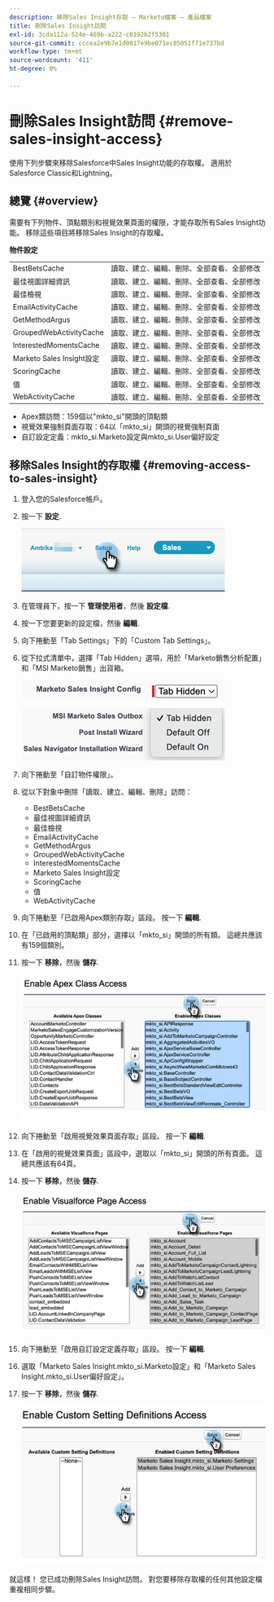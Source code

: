 ```yaml
---
description: 移除Sales Insight存取 — Marketo檔案 — 產品檔案
title: 刪除Sales Insight訪問
exl-id: 3cda112a-524e-469b-a222-c0192b2f5301
source-git-commit: cccea2e9b7e1d0017e9be071ec85051f71e737bd
workflow-type: tm+mt
source-wordcount: '411'
ht-degree: 0%

---
```


# 刪除Sales Insight訪問 {#remove-sales-insight-access}

使用下列步驟來移除Salesforce中Sales Insight功能的存取權。 適用於Salesforce Classic和Lightning。

## 總覽 {#overview}

需要有下列物件、頂點類別和視覺效果頁面的權限，才能存取所有Sales Insight功能。 移除這些項目將移除Sales Insight的存取權。

**物件設定**

<table> 
 <tbody> 
 <tr> 
   <td>BestBetsCache</td> 
   <td>讀取、建立、編輯、刪除、全部查看、全部修改</td> 
  </tr> 
  <tr> 
   <td>最佳視圖詳細資訊</td> 
   <td>讀取、建立、編輯、刪除、全部查看、全部修改</td> 
  </tr> 
  <tr> 
   <td>最佳檢視</td> 
   <td>讀取、建立、編輯、刪除、全部查看、全部修改</td> 
  </tr> 
  <tr> 
   <td>EmailActivityCache</td> 
   <td>讀取、建立、編輯、刪除、全部查看、全部修改</td> 
  </tr> 
  <tr> 
   <td>GetMethodArgus</td> 
   <td>讀取、建立、編輯、刪除、全部查看、全部修改</td> 
  </tr> 
  <tr> 
   <td>GroupedWebActivityCache</td> 
   <td>讀取、建立、編輯、刪除、全部查看、全部修改</td> 
  </tr> 
  <tr> 
   <td>InterestedMomentsCache</td> 
   <td>讀取、建立、編輯、刪除、全部查看、全部修改</td> 
  </tr> 
  <tr> 
   <td>Marketo Sales Insight設定</td> 
   <td>讀取、建立、編輯、刪除、全部查看、全部修改</td> 
  </tr> 
  <tr> 
   <td>ScoringCache</td> 
   <td>讀取、建立、編輯、刪除、全部查看、全部修改</td> 
  </tr> 
  <tr> 
   <td>值</td> 
   <td>讀取、建立、編輯、刪除、全部查看、全部修改</td> 
  </tr> 
  <tr> 
   <td>WebActivityCache</td> 
   <td>讀取、建立、編輯、刪除、全部查看、全部修改</td> 
  </tr> 
 </tbody> 
</table>

* Apex類訪問：159個以&quot;mkto_si&quot;開頭的頂點類
* 視覺效果強制頁面存取：64以「mkto_si」開頭的視覺強制頁面
* 自訂設定定義：mkto_si.Marketo設定與mkto_si.User偏好設定

## 移除Sales Insight的存取權 {#removing-access-to-sales-insight}

1. 登入您的Salesforce帳戶。

1. 按一下 **設定**.

   ![](assets/remove-sales-insight-access-1.png)

1. 在管理員下，按一下 **管理使用者**，然後 **設定檔**.

1. 按一下您要更新的設定檔，然後 **編輯**.

1. 向下捲動至「Tab Settings」下的「Custom Tab Settings」。

1. 從下拉式清單中，選擇「Tab Hidden」選項，用於「Marketo銷售分析配置」和「MSI Marketo銷售」出貨箱。

   ![](assets/remove-sales-insight-access-2.png)

   ![](assets/remove-sales-insight-access-3.png)

1. 向下捲動至「自訂物件權限」。

1. 從以下對象中刪除「讀取、建立、編輯、刪除」訪問：

   * BestBetsCache
   * 最佳視圖詳細資訊
   * 最佳檢視
   * EmailActivityCache
   * GetMethodArgus
   * GroupedWebActivityCache
   * InterestedMomentsCache
   * Marketo Sales Insight設定
   * ScoringCache
   * 值
   * WebActivityCache

1. 向下捲動至「已啟用Apex類別存取」區段。 按一下 **編輯**.

1. 在「已啟用的頂點類」部分，選擇以「mkto_si」開頭的所有類。 這總共應該有159個類別。

1. 按一下 **移除**，然後 **儲存**.

   ![](assets/remove-sales-insight-access-4.png)

1. 向下捲動至「啟用視覺效果頁面存取」區段。 按一下 **編輯**.

1. 在「啟用的視覺效果頁面」區段中，選取以「mkto_si」開頭的所有頁面。 這總共應該有64頁。

1. 按一下 **移除**，然後 **儲存**.

   ![](assets/remove-sales-insight-access-5.png)

1. 向下捲動至「啟用自訂設定定義存取」區段。 按一下 **編輯**.

1. 選取「Marketo Sales Insight.mkto_si.Marketo設定」和「Marketo Sales Insight.mkto_si.User偏好設定」。

1. 按一下 **移除**，然後 **儲存**.

   ![](assets/remove-sales-insight-access-6.png)

就這樣！ 您已成功刪除Sales Insight訪問。 對您要移除存取權的任何其他設定檔重複相同步驟。
